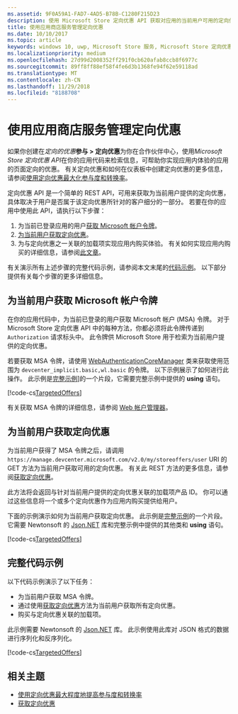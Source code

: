 ```yaml
---
ms.assetid: 9F0A59A1-FAD7-4AD5-B78B-C1280F215D23
description: 使用 Microsoft Store 定向优惠 API 获取对应用的当前用户可用的定向优惠。
title: 使用应用商店服务管理定向优惠
ms.date: 10/10/2017
ms.topic: article
keywords: windows 10, uwp, Microsoft Store 服务, Microsoft Store 定向优惠 API, 定向优惠
ms.localizationpriority: medium
ms.openlocfilehash: 27d99d2008352ff291f0cb620afab8ccb8f6977c
ms.sourcegitcommit: 89ff8ff88ef58f4fe6d3b1368fe94f62e59118ad
ms.translationtype: MT
ms.contentlocale: zh-CN
ms.lasthandoff: 11/29/2018
ms.locfileid: "8188708"
---
```

# <a name="manage-targeted-offers-using-store-services"></a>使用应用商店服务管理定向优惠

如果你创建在*定向的优惠***参与 > 定向优惠**为你在合作伙伴中心，使用*Microsoft Store 定向优惠 API*在你的应用代码来检索信息，可帮助你实现应用内体验的应用的页面定向的优惠。 有关定向优惠和如何在仪表板中创建定向优惠的更多信息，请参阅[使用定向优惠最大化参与度和转换率](../publish/use-targeted-offers-to-maximize-engagement-and-conversions.md)。

定向优惠 API 是一个简单的 REST API，可用来获取为当前用户提供的定向优惠，具体取决于用户是否属于该定向优惠所针对的客户细分的一部分。 若要在你的应用中使用此 API，请执行以下步骤：

1.  为当前已登录应用的用户[获取 Microsoft 帐户令牌](#obtain-a-microsoft-account-token)。
2.  [为当前用户获取定向优惠](#get-targeted-offers)。
3.  为与定向优惠之一关联的加载项实现应用内购买体验。 有关如何实现应用内购买的详细信息，请参阅[此文章](enable-in-app-purchases-of-apps-and-add-ons.md)。

有关演示所有上述步骤的完整代码示例，请参阅本文末尾的[代码示例](#code-example)。 以下部分提供有关每个步骤的更多详细信息。

<span id="obtain-a-microsoft-account-token" />

## <a name="get-a-microsoft-account-token-for-the-current-user"></a>为当前用户获取 Microsoft 帐户令牌

在你的应用代码中，为当前已登录的用户获取 Microsoft 帐户 (MSA) 令牌。 对于 Microsoft Store 定向优惠 API 中的每种方法，你都必须将此令牌传递到 ```Authorization``` 请求标头中。 此令牌供 Microsoft Store 用于检索为当前用户提供的定向优惠。

若要获取 MSA 令牌，请使用 [WebAuthenticationCoreManager](https://docs.microsoft.com/uwp/api/windows.security.authentication.web.core.webauthenticationcoremanager) 类来获取使用范围为 ```devcenter_implicit.basic,wl.basic``` 的令牌。 以下示例展示了如何进行此操作。 此示例是[完整示例](#code-example)]的一个片段，它需要完整示例中提供的 **using** 语句。

[!code-cs[TargetedOffers](./code/StoreServicesExamples_TargetedOffers/cs/TargetedOffers.cs#GetMSAToken)]

有关获取 MSA 令牌的详细信息，请参阅 [Web 帐户管理器](../security/web-account-manager.md)。

<span id="get-targeted-offers" />

## <a name="get-the-targeted-offers-for-the-current-user"></a>为当前用户获取定向优惠

为当前用户获得了 MSA 令牌之后，请调用 ```https://manage.devcenter.microsoft.com/v2.0/my/storeoffers/user``` URI 的 GET 方法为当前用户获取可用的定向优惠。 有关此 REST 方法的更多信息，请参阅[获取定向优惠](get-targeted-offers.md)。

此方法将会返回与针对当前用户提供的定向优惠关联的加载项产品 ID。 你可以通过这些信息将一个或多个定向优惠作为应用内购买提供给用户。

下面的示例演示如何为当前用户获取定向优惠。 此示例是[完整示例](#code-example)的一个片段。 它需要 Newtonsoft 的 [Json.NET](http://www.newtonsoft.com/json) 库和完整示例中提供的其他类和 **using** 语句。

[!code-cs[TargetedOffers](./code/StoreServicesExamples_TargetedOffers/cs/TargetedOffers.cs#GetTargetedOffers)]

<span id="code-example" />

## <a name="complete-code-example"></a>完整代码示例

以下代码示例演示了以下任务：

* 为当前用户获取 MSA 令牌。
* 通过使用[获取定向优惠](get-targeted-offers.md)方法为当前用户获取所有定向优惠。
* 购买与定向优惠关联的加载项。

此示例需要 Newtonsoft 的 [Json.NET](http://www.newtonsoft.com/json) 库。 此示例使用此库对 JSON 格式的数据进行序列化和反序列化。

[!code-cs[TargetedOffers](./code/StoreServicesExamples_TargetedOffers/cs/TargetedOffers.cs#GetTargetedOffersSample)]

## <a name="related-topics"></a>相关主题

* [使用定向优惠最大程度地提高参与度和转换率](../publish/use-targeted-offers-to-maximize-engagement-and-conversions.md)
* [获取定向优惠](get-targeted-offers.md)
